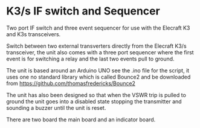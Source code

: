 # K3/s IF switch and Sequencer
Two port IF switch and three event sequencer for use with the Elecraft K3 and K3s transceivers. 

Switch between two external transverters directly from the Elecraft K3/s transceiver, the unit also comes with a three
port sequencer where the first event is for switching a relay and the last two events pull to ground.

The unit is based around an Arduino UNO see the .ino file for the script, it uses one no standard library which is
called Bounce2 and be downloaded from https://github.com/thomasfredericks/Bounce2

The unit has also been designed so that when the VSWR trip is pulled to ground the unit goes into a disabled state
stopping the transmitter and sounding a buzzer until the unit is reset. 

There are two board the main board and an indicator board.  